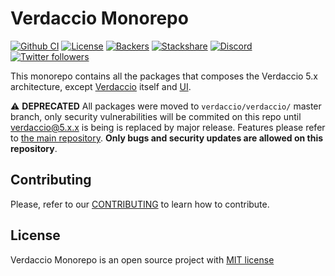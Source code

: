 # Verdaccio Monorepo

[![Github CI](https://github.com/verdaccio/monorepo/workflows/CI/badge.svg)](https://github.com/verdaccio/monorepo/actions)
[![License](https://img.shields.io/github/license/verdaccio/monorepo)](./LICENSE)
[![Backers](https://opencollective.com/verdaccio/tiers/backer/badge.svg?label=Backer&color=brightgreen)](https://opencollective.com/verdaccio)
[![Stackshare](https://img.shields.io/badge/Follow%20on-StackShare-blue.svg?logo=stackshare&style=flat)](https://stackshare.io/verdaccio)
[![Discord](https://img.shields.io/discord/388674437219745793?logo=discord)](http://chat.verdaccio.org/)
[![Twitter followers](https://img.shields.io/twitter/follow/verdaccio_npm.svg?style=social&label=Follow)](https://twitter.com/verdaccio_npm)

This monorepo contains all the packages that composes the Verdaccio 5.x architecture, except [Verdaccio](https://github.com/verdaccio/verdaccio) itself and [UI](https://github.com/verdaccio/ui).

⚠️ **DEPRECATED** All packages were moved to `verdaccio/verdaccio/` master branch, only security vulnerabilities will be commited on this repo until verdaccio@5.x.x is being is replaced by major release. Features please refer to [the main repository](https://github.com/verdaccio/verdaccio). **Only bugs and security updates are allowed on this repository**.

## Contributing

Please, refer to our [CONTRIBUTING](CONTRIBUTING.md) to learn how to contribute.

## License

Verdaccio Monorepo is an open source project with [MIT license](LICENSE)

